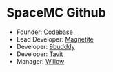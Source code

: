 # SpaceMC Github  

- Founder: [Codebase](https://github.com/GamingsFinest)  
- Lead Developer: [Magnetite](https://github.com/MagnetiteMC)  
- Developer: [9budddy](https://github.com/9budddy)  
- Developer: [Tavit](https://github.com/Taviitt)  
- Manager: [Willow](https://github.com/retuning)

